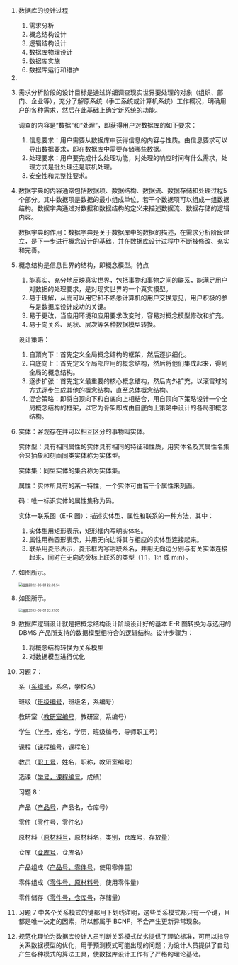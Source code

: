 1. 数据库的设计过程

   1. 需求分析
   2. 概念结构设计
   3. 逻辑结构设计
   4. 数据库物理设计
   5. 数据库实施
   6. 数据库运行和维护

2. <null>

3. 需求分析阶段的设计目标是通过详细调查现实世界要处理的对象（组织、部门、企业等），充分了解原系统（手工系统或计算机系统）工作概况，明确用户的各种需求，然后在此基础上确定新系统的功能。

   调查的内容是“数据”和“处理”，即获得用户对数据库的如下要求：

   1. 信息要求：用户需要从数据库中获得信息的内容与性质。由信息要求可以导出数据要求，即在数据库中需要存储哪些数据。
   2. 处理要求：用户要完成什么处理功能，对处理的响应时间有什么需求，处理方式是批处理还是联机处理。
   3. 安全性和完整性要求。

4. 数据字典的内容通常包括数据项、数据结构、数据流、数据存储和处理过程5个部分。其中数据项是数据的最小组成单位，若干个数据项可以组成一组数据结构。数据字典通过对数据和数据结构的定义来描述数据流、数据存储的逻辑内容。

   数据字典的作用：数据字典是关于数据库中的数据的描述，在需求分析阶段建立，是下一步进行概念设计的基础，并在数据库设计过程中不断被修改、充实和完善。

5. 概念结构是信息世界的结构，即概念模型。特点

   1. 能真实、充分地反映真实世界，包括事物和事物之间的联系，能满足用户对数据的处理要求，是对现实世界的一个真实模型。
   2. 易于理解，从而可以用它和不熟悉计算机的用户交换意见，用户积极的参与是数据库设计成功的关键。
   3. 易于更改，当应用环境和应用要求改变时，容易对概念模型修改和扩充。
   4. 易于向关系、网状、层次等各种数据模型转换。

   设计策略：

   1. 自顶向下：首先定义全局概念结构的框架，然后逐步细化。
   2. 自底向上：首先定义个局部应用的概念结构，然后将他们集成起来，得到全局的概念结构。
   3. 逐步扩张：首先定义最重要的核心概念结构，然后向外扩充，以滚雪球的方式逐步生成其他的概念结构，直至总体概念结构。
   4. 混合策略：即将自顶向下和自底向上相结合，用自顶向下策略设计一个全局概念结构的框架，以它为骨架即成由自底向上策略中设计的各局部概念结构。

6. 实体：客观存在并可以相互区分的事物叫实体。

   实体型：具有相同属性的实体具有相同的特征和性质，用实体名及其属性名集合来抽象和刻画同类实体称为实体型。

   实体集：同型实体的集合称为实体集。

   属性：实体所具有的某一特性，一个实体可由若干个属性来刻画。

   码：唯一标识实体的属性集称为码。

   实体一联系图（E-R 图）：描述实体型、属性和联系的一种方法，其中： 

   1. 实体型用矩形表示，矩形框内写明实体名。 
   2. 属性用椭圆形表示，并用无向边将其与相应的实体型连接起来。
   3. 联系用菱形表示，菱形框内写明联系名，并用无向边分别与有关实体连接起来，同时在无向边旁标上联系的类型（1:1，1:n 或 m:n）。

7. 如图所示。

   <img src="https://raw.githubusercontent.com/hjc-owo/hjc-owo.github.io/img/202206012237414.png" alt="截屏2022-06-01 22.36.54" style="zoom:50%;" />

8. 如图所示。

   <img src="https://raw.githubusercontent.com/hjc-owo/hjc-owo.github.io/img/202206012237487.png" alt="截屏2022-06-01 22.37.00" style="zoom:50%;" />

9. 数据库逻辑设计就是把概念结构设计阶段设计好的基本 E-R 图转换为与选用的 DBMS 产品所支持的数据模型相符合的逻辑结构。设计步骤为：

   1. 将概念结构转换为关系模型
   2. 对数据模型进行优化

10. 习题 7：

    系（<u>系编号</u>，系名，学校名）

    班级（<u>班级编号</u>，班级名，系编号）

    教研室（<u>教研室编号</u>，教研室，系编号）

    学生（<u>学号</u>，姓名，学历，班级编号，导师职工号）

    课程（<u>课程编号</u>，课程名）

    教员（<u>职工号</u>，姓名，职称，教研室编号）

    选课（<u>学号，课程编号</u>，成绩）

    习题 8：

    产品（<u>产品号</u>，产品名，仓库号）

    零件（<u>零件号</u>，零件名）

    原材料（<u>原材料号</u>，原材料名，类别，仓库号，存放量）

    仓库（<u>仓库号</u>，仓库名）

    产品组成（<u>产品号，零件号</u>，使用零件量）

    零件组成（<u>零件号，原材料号</u>，使用零件量）

    零件储存（<u>零件号，仓库号</u>，存储量）

11. 习题 7 中各个关系模式的键都用下划线注明，这些关系模式都只有一个键，且都是唯一决定的因素，所以都属于 BCNF，不会产生更新异常现象。

12. 规范化理论为数据库设计人员判断关系模式优劣提供了理论标准，可用以指导关系数据模型的优化，用于预测模式可能出现的问题；为设计人员提供了自动产生各种模式的算法工具，使数据库设计工作有了严格的理论基础。